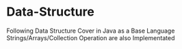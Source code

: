 # Data-Structure

Following Data Structure Cover in Java as a Base Language
Strings/Arrays/Collection Operation are also Implementated
